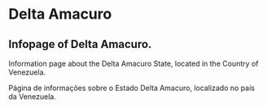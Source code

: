 # Delta Amacuro

## Infopage of Delta Amacuro.

Information page about the Delta Amacuro State, located in the Country of Venezuela.

Página de informações sobre o Estado Delta Amacuro, localizado no país da Venezuela.
